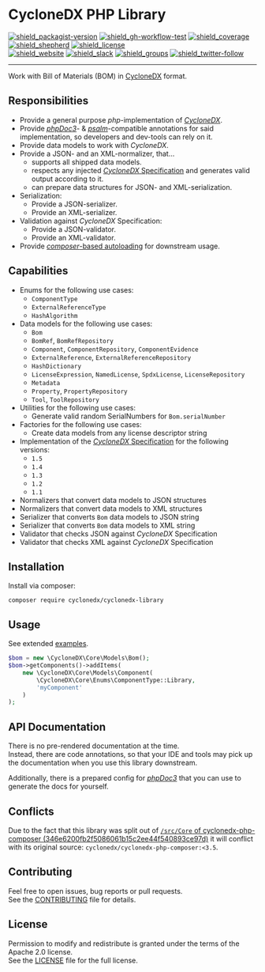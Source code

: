 # CycloneDX PHP Library

[![shield_packagist-version]][link_packagist]
[![shield_gh-workflow-test]][link_gh-workflow-test]
[![shield_coverage]][link_codacy]
[![shield_shepherd]][link_shepherd]
[![shield_license]][license_file]  
[![shield_website]][link_website]
[![shield_slack]][link_slack]
[![shield_groups]][link_discussion]
[![shield_twitter-follow]][link_twitter]

----

Work with Bill of Materials (BOM) in [CycloneDX] format.

## Responsibilities

* Provide a general purpose _php_-implementation of [_CycloneDX_][CycloneDX].
* Provide [_phpDoc3_](https://phpdoc.org/)- & [_psalm_](https://psalm.dev/)-compatible annotations for said implementation,
  so developers and dev-tools can rely on it.
* Provide data models to work with _CycloneDX_.
* Provide a JSON- and an XML-normalizer, that...
  * supports all shipped data models.
  * respects any injected [_CycloneDX_ Specification][CycloneDX-spec] and generates valid output according to it.
  * can prepare data structures for JSON- and XML-serialization.
* Serialization:
  * Provide a JSON-serializer.
  * Provide an XML-serializer.
* Validation against _CycloneDX_ Specification:
  * Provide a JSON-validator.
  * Provide an XML-validator.
* Provide [_composer_-based autoloading](https://getcomposer.org/doc/01-basic-usage.md#autoloading) for downstream usage.

## Capabilities

* Enums for the following use cases:
  * `ComponentType`
  * `ExternalReferenceType`
  * `HashAlgorithm`
* Data models for the following use cases:
  * `Bom`
  * `BomRef`, `BomRefRepository`
  * `Component`, `ComponentRepository`, `ComponentEvidence`
  * `ExternalReference`, `ExternalReferenceRepository`
  * `HashDictionary`
  * `LicenseExpression`, `NamedLicense`, `SpdxLicense`, `LicenseRepository`
  * `Metadata`
  * `Property`, `PropertyRepository`
  * `Tool`, `ToolRepository`
* Utilities for the following use cases:
  * Generate valid random SerialNumbers for `Bom.serialNumber`
* Factories for the following use cases:
  * Create data models from any license descriptor string
* Implementation of the [_CycloneDX_ Specification][CycloneDX-spec] for the following versions:
  * `1.5`
  * `1.4`
  * `1.3`
  * `1.2`
  * `1.1`
* Normalizers that convert data models to JSON structures
* Normalizers that convert data models to  XML structures
* Serializer that converts `Bom` data models to JSON string
* Serializer that converts `Bom` data models to  XML string
* Validator that checks JSON against _CycloneDX_ Specification
* Validator that checks  XML against _CycloneDX_ Specification

## Installation

Install via composer:

```shell
composer require cyclonedx/cyclonedx-library
```

## Usage

See extended [examples].

```php
$bom = new \CycloneDX\Core\Models\Bom();
$bom->getComponents()->addItems(
    new \CycloneDX\Core\Models\Component(
        \CycloneDX\Core\Enums\ComponentType::Library,
        'myComponent'
    )
);
```

## API Documentation

There is no pre-rendered documentation at the time.  
Instead, there are code annotations, so that your IDE and tools may pick up the documentation when you use this library downstream.

Additionally, there is a prepared config for [_phpDoc3_](https://docs.phpdoc.org/guide/getting-started/index.html)
that you can use to generate the docs for yourself.

## Conflicts

Due to the fact that this library was split out of [`/src/Core` of cyclonedx-php-composer (346e6200fb2f5086061b15c2ee44f540893ce97d)](https://github.com/CycloneDX/cyclonedx-php-composer/tree/346e6200fb2f5086061b15c2ee44f540893ce97d/src/Core)
it will conflict with its original source: `cyclonedx/cyclonedx-php-composer:<3.5`.

## Contributing

Feel free to open issues, bug reports or pull requests.  
See the [CONTRIBUTING][contributing_file] file for details.

## License

Permission to modify and redistribute is granted under the terms of the Apache 2.0 license.  
See the [LICENSE][license_file] file for the full license.

[CycloneDX]: https://cyclonedx.org/
[CycloneDX-spec]: https://github.com/CycloneDX/specification/tree/master#readme

[license_file]: https://github.com/CycloneDX/cyclonedx-php-library/blob/master/LICENSE
[contributing_file]: https://github.com/CycloneDX/cyclonedx-php-library/blob/master/CONTRIBUTING.md
[examples]: https://github.com/CycloneDX/cyclonedx-php-library/tree/master/examples

[shield_packagist-version]: https://img.shields.io/packagist/v/cyclonedx/cyclonedx-library?logo=Packagist&logoColor=white "packagist"
[shield_gh-workflow-test]: https://img.shields.io/github/actions/workflow/status/CycloneDX/cyclonedx-php-library/php.yml?branch=master&logo=GitHub&logoColor=white "build"
[shield_coverage]: https://img.shields.io/codacy/coverage/7e5610bee31a4c99b1b8efb0eeab9e73?logo=Codacy&logoColor=white "test coverage"
[shield_shepherd]: https://shepherd.dev/github/CycloneDX/cyclonedx-php-library/coverage.svg "type coverage"
[shield_license]: https://img.shields.io/github/license/CycloneDX/cyclonedx-php-library?logo=open%20source%20initiative&logoColor=white "license"
[shield_website]: https://img.shields.io/badge/https://-cyclonedx.org-blue.svg "homepage"
[shield_slack]: https://img.shields.io/badge/slack-join-blue?logo=Slack&logoColor=white "slack join"
[shield_groups]: https://img.shields.io/badge/discussion-groups.io-blue.svg "groups discussion"
[shield_twitter-follow]: https://img.shields.io/badge/Twitter-follow-blue?logo=Twitter&logoColor=white "twitter follow"
[link_packagist]: https://packagist.org/packages/cyclonedx/cyclonedx-library
[link_gh-workflow-test]: https://github.com/CycloneDX/cyclonedx-php-library/actions/workflows/php.yml?query=branch%3Amaster
[link_codacy]: https://app.codacy.com/gh/CycloneDX/cyclonedx-php-library
[link_shepherd]: https://shepherd.dev/github/CycloneDX/cyclonedx-php-library
[link_website]: https://cyclonedx.org/
[link_slack]: https://cyclonedx.org/slack/invite
[link_discussion]: https://groups.io/g/CycloneDX
[link_twitter]: https://twitter.com/CycloneDX_Spec
